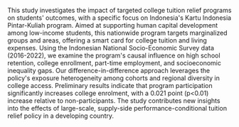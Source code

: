 This study investigates the impact of targeted college tuition relief programs on students' outcomes, with a specific focus on Indonesia's Kartu Indonesia Pintar-Kuliah program. Aimed at supporting human capital development among low-income students, this nationwide program targets marginalized groups and areas, offering a smart card for college tuition and living expenses. Using the Indonesian National Socio-Economic Survey data (2016-2022), we examine the program's causal influence on high school retention, college enrollment, part-time employment, and socioeconomic inequality gaps. Our difference-in-difference approach leverages the policy's exposure heterogeneity among cohorts and regional diversity in college access. Preliminary results indicate that program participation significantly increases college enrolment, with a 0.021 point (p<0.01) increase relative to non-participants. The study contributes new insights into the effects of large-scale, supply-side performance-conditional tuition relief policy in a developing country.

